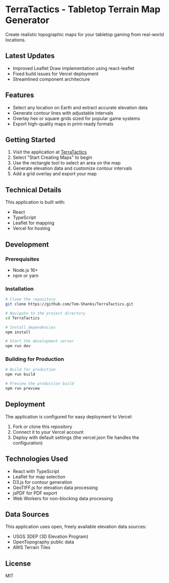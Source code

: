 # TerraTactics - Tabletop Terrain Map Generator

Create realistic topographic maps for your tabletop gaming from real-world locations.

## Latest Updates
- Improved Leaflet Draw implementation using react-leaflet
- Fixed build issues for Vercel deployment
- Streamlined component architecture

## Features
- Select any location on Earth and extract accurate elevation data
- Generate contour lines with adjustable intervals
- Overlay hex or square grids sized for popular game systems
- Export high-quality maps in print-ready formats

## Getting Started

1. Visit the application at [TerraTactics](https://terratactics.vercel.app/)
2. Select "Start Creating Maps" to begin
3. Use the rectangle tool to select an area on the map
4. Generate elevation data and customize contour intervals
5. Add a grid overlay and export your map

## Technical Details

This application is built with:
- React
- TypeScript
- Leaflet for mapping
- Vercel for hosting

## Development

### Prerequisites

- Node.js 16+
- npm or yarn

### Installation

```bash
# Clone the repository
git clone https://github.com/Tom-Shanks/TerraTactics.git

# Navigate to the project directory
cd TerraTactics

# Install dependencies
npm install

# Start the development server
npm run dev
```

### Building for Production

```bash
# Build for production
npm run build

# Preview the production build
npm run preview
```

## Deployment

The application is configured for easy deployment to Vercel:

1. Fork or clone this repository
2. Connect it to your Vercel account
3. Deploy with default settings (the vercel.json file handles the configuration)

## Technologies Used

- React with TypeScript
- Leaflet for map selection
- D3.js for contour generation
- GeoTIFF.js for elevation data processing
- jsPDF for PDF export
- Web Workers for non-blocking data processing

## Data Sources

This application uses open, freely available elevation data sources:

- USGS 3DEP (3D Elevation Program)
- OpenTopography public data
- AWS Terrain Tiles

## License

MIT

